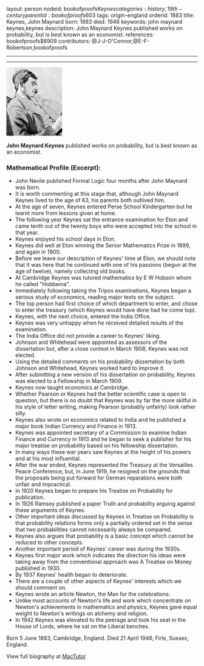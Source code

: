 layout: person
nodeid: bookofproofs$Keynes
categories: history,19th-century
parentid: bookofproofs$603
tags: origin-england
orderid: 1883
title: Keynes, John Maynard
born: 1883
died: 1946
keywords: john maynard keynes,keynes
description: John Maynard Keynes published works on probability, but is best known as an economist.
references: bookofproofs$6909
contributors: @J-J-O'Connor,@E-F-Robertson,bookofproofs

---



---

![Keynes.jpg](https://github.com/bookofproofs/bookofproofs.github.io/blob/main/_sources/_assets/images/portraits/Keynes.jpg?raw=true)

**John Maynard Keynes** published works on probability, but is best known as an economist.

### Mathematical Profile (Excerpt):
* John Nevile published Formal Logic four months after John Maynard was born.
* It is worth commenting at this stage that, although John Maynard Keynes lived to the age of 63, his parents both outlived him.
* At the age of seven, Keynes entered Perse School Kindergarten but he learnt more from lessons given at home.
* The following year Keynes sat the entrance examination for Eton and came tenth out of the twenty boys who were accepted into the school in that year.
* Keynes enjoyed his school days in Eton.
* Keynes did well at Eton winning the Senior Mathematics Prize in 1899, and again in 1900.
* Before we leave our description of Keynes' time at Eton, we should note that it was here that he continued with one of his passions (begun at the age of twelve), namely collecting old books.
* At Cambridge Keynes was tutored mathematics by E W Hobson whom he called "Hobbema".
* Immediately following taking the Tripos examinations, Keynes began a serious study of economics, reading major texts on the subject.
* The top person had first choice of which department to enter, and chose to enter the treasury (which Keynes would have done had he come top).
* Keynes, with the next choice, entered the India Office.
* Keynes was very unhappy when he received detailed results of the examination.
* The India Office did not provide a career to Keynes' liking.
* Johnson and Whitehead were appointed as assessors of the dissertation but, after a close contest in March 1908, Keynes was not elected.
* Using the detailed comments on his probability dissertation by both Johnson and Whitehead, Keynes worked hard to improve it.
* After submitting a new version of his dissertation on probability, Keynes was elected to a Fellowship in March 1909.
* Keynes now taught economics at Cambridge.
* Whether Pearson or Keynes had the better scientific case is open to question, but there is no doubt that Keynes was by far the more skilful in his style of letter writing, making Pearson (probably unfairly) look rather silly.
* Keynes also wrote on economics related to India and he published a major book Indian Currency and Finance in 1913.
* Keynes was appointed secretary of a Commission to examine Indian Finance and Currency in 1913 and he began to seek a publisher for his major treatise on probability based on his fellowship dissertation.
* In many ways these war years saw Keynes at the height of his powers and at his most influential.
* After the war ended, Keynes represented the Treasury at the Versailles Peace Conference, but, in June 1919, he resigned on the grounds that the proposals being put forward for German reparations were both unfair and impractical.
* In 1920 Keynes began to prepare his Treatise on Probability for publication.
* In 1926 Ramsey published a paper Truth and probability arguing against these arguments of Keynes.
* Other important ideas discussed by Keynes in Treatise on Probability is that probability relations forms only a partially ordered set in the sense that two probabilities cannot necessarily always be compared.
* Keynes also argues that probability is a basic concept which cannot be reduced to other concepts.
* Another important period of Keynes' career was during the 1930s.
* Keynes first major work which indicates the direction his ideas were taking away from the conventional approach was A Treatise on Money published in 1930.
* By 1937 Keynes' health began to deteriorate.
* There are a couple of other aspects of Keynes' interests which we should comment on.
* Keynes wrote an article Newton, the Man for the celebrations.
* Unlike most accounts of Newton's life and work which concentrate on Newton's achievements in mathematics and physics, Keynes gave equal weight to Newton's writings on alchemy and religion.
* In 1942 Keynes was elevated to the peerage and took his seat in the House of Lords, where he sat on the Liberal benches.

Born 5 June 1883, Cambridge, England. Died 21 April 1946, Firle, Sussex, England.

View full biography at [MacTutor](https://mathshistory.st-andrews.ac.uk/Biographies/Keynes/)
